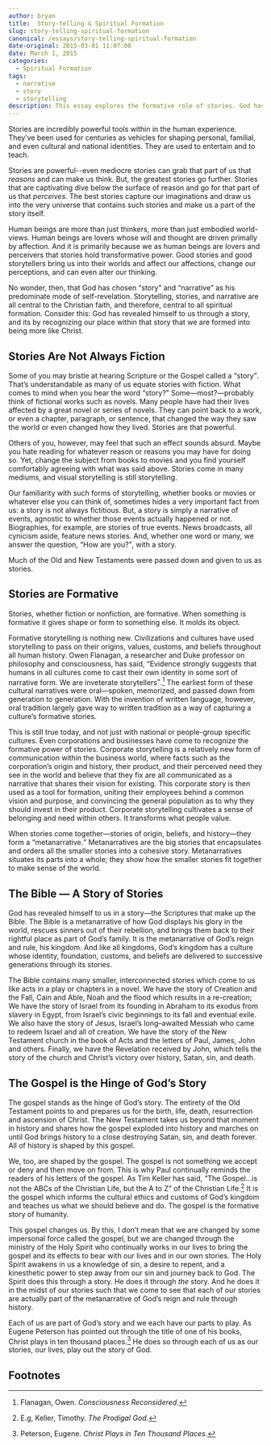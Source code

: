 ```yaml
---
author: bryan
title:  Story-telling & Spiritual Formation
slug: story-telling-spiritual-formation
canonical: /essays/story-telling-spiritual-formation
date-original: 2015-03-01 11:07:00
date: March 1, 2015
categories:
  - Spiritual Formation
tags:
  - narrative
  - story
  - storytelling
description: This essay explores the formative role of stories. God has revealed himself to us in a story, and that story is the foundation of our spiritual formation.
---
```

Stories are incredibly powerful tools within in the human experience. They’ve been used for centuries as vehicles for shaping personal, familial, and even cultural and national identities. They are used to entertain and to teach.

Stories are powerful--even mediocre stories can grab that part of us that *reasons* and can make us think. But, the greatest stories go further. Stories that are captivating dive below the surface of reason and go for that part of us that *perceives*. The best stories capture our imaginations and draw us into the very universe that contains such stories and make us a part of the story itself.

Human beings are more than just thinkers, more than just embodied world-views. Human beings are lovers whose will and thought are driven primally by affection. And it is primarily because we as human beings are lovers and perceivers that stories hold transformative power. Good stories and good storytellers bring us into their worlds and affect our affections, change our perceptions, and can even alter our thinking.

No wonder, then, that God has chosen <q>story</q> and <q>narrative</q> as his predominate mode of self-revelation. Storytelling, stories, and narrative are all central to the Christian faith, and therefore, central to all spiritual formation. Consider this: God has revealed himself to us through a story, and its by recognizing our place within that story that we are formed into being more like Christ.

## Stories Are Not Always Fiction
Some of you may bristle at hearing Scripture or the Gospel called a <q>story</q>. That’s understandable as many of us equate stories with fiction. What comes to mind when you hear the word <q>story?</q> Some&mdash;most?&mdash;probably think of fictional works such as novels. Many people have had their lives affected by a great novel or series of novels. They can point back to a work, or even a chapter, paragraph, or sentence, that changed the way they saw the world or even changed how they lived. Stories are that powerful.

Others of you, however, may feel that such an effect sounds absurd. Maybe you hate reading for whatever reason or reasons you may have for doing so. Yet, change the subject from books to movies and you find yourself comfortably agreeing with what was said above. Stories come in many mediums, and visual storytelling is still storytelling.

Our familiarity with such forms of storytelling, whether books or movies or whatever else you can think of, sometimes hides a very important fact from us: a story is not always fictitious. But, a story is simply a narrative of events, agnostic to whether those events actually happened or not. Biographies, for example, are stories of true events.  News broadcasts, all cynicism aside, feature news stories. And, whether one word or many, we answer the question, <q>How are you?</q>, with a story.

Much of the Old and New Testaments were passed down and given to us as stories.

## Stories are Formative
Stories, whether fiction or nonfiction, are formative. When something is formative it gives shape or form to something else. It molds its object.

Formative storytelling is nothing new. Civilizations and cultures have used storytelling to pass on their origins, values, customs, and beliefs throughout all human history. Owen Flanagan, a researcher and Duke professor on philosophy and consciousness, has said, <q>Evidence strongly suggests that humans in all cultures come to cast their own identity in some sort of narrative form. We are inveterate storytellers</q>.[^1] The earliest form of these cultural narratives were oral&mdash;spoken, memorized, and passed down from generation to generation. With the invention of written language, however, oral tradition largely gave way to written tradition as a way of capturing a culture’s formative stories.

This is still true today, and not just with national or people-group specific cultures. Even corporations and businesses have come to recognize the formative power of stories. Corporate storytelling is a relatively new form of communication within the business world, where facts such as the corporation’s origin and history, their product, and their perceived need they see in the world and believe that they fix are all communicated as a narrative that shares their vision for existing. This corporate story is then used as a tool for formation, uniting their employees behind a common vision and purpose, and convincing the general population as to why they should invest in their product. Corporate storytelling cultivates a sense of belonging and need within others. It transforms what people value.

When stories come together&mdash;stories of origin, beliefs, and history&mdash;they form a <q>metanarrative.</q> Metanarratives are the big stories that encapsulates and orders all the smaller stories into a cohesive story. Metanarratives situates its parts into a whole; they show how the smaller stories fit together to make sense of the world.

## The Bible &mdash; A Story of Stories
God has revealed himself to us in a story&mdash;the Scriptures that make up the Bible. The Bible is a metanarrative of how God displays his glory in the world, rescues sinners out of their rebellion, and brings them back to their rightful place as part of God’s family. It is the metanarrative of God’s reign and rule, his kingdom. And like all kingdoms, God’s kingdom has a culture whose identity, foundation, customs, and beliefs are delivered to successive generations through its stories.

The Bible contains many smaller, interconnected stories which come to us like acts in a play or chapters in a novel. We have the story of Creation and the Fall, Cain and Able, Noah and the flood which results in a re-creation; We have the story of Israel from its founding in Abraham to its exodus from slavery in Egypt, from Israel’s civic beginnings to its fall and eventual exile. We also have the story of Jesus, Israel’s long&ndash;awaited Messiah who came to redeem Israel and all of creation. We have the story of the New Testament church in the book of Acts and the letters of Paul, James, John and others. Finally, we have the Revelation received by John, which tells the story of the church and Christ’s victory over history, Satan, sin, and death.

## The Gospel is the Hinge of God’s Story
The gospel stands as the hinge of God’s story. The entirety of the Old Testament points to and prepares us for the birth, life, death, resurrection and ascension of Christ. The New Testament takes us beyond that moment in history and shares how the gospel exploded into history and marches on until God brings history to a close destroying Satan, sin, and death forever. All of history is shaped by this gospel.

We, too, are shaped by the gospel. The gospel is not something we accept or deny and then move on from. This is why Paul continually reminds the readers of his letters of the gospel. As Tim Keller has said, <q>The Gospel&hellip;is not the ABCs of the Christian Life, but the A to Z</q> of the Christian Life.[^2] It is the gospel which informs the cultural ethics and customs of God’s kingdom and teaches us what we should believe and do. The gospel is the formative story of humanity.

This gospel changes us. By this, I don’t mean that we are changed by some impersonal force called the gospel, but we are changed through the ministry of the Holy Spirit who continually works in our lives to bring the gospel and its effects to bear with our lives and in our own stories. The Holy Spirit awakens in us a knowledge of sin, a desire to repent, and a kinesthetic power to step away from our sin and journey back to God. The Spirit does this through a story. He does it through *the* story. And he does it in the midst of our stories such that we come to see that each of our stories are actually part of the metanarrative of God’s reign and rule through history.

Each of us are part of God’s story and we each have our parts to play. As Eugene Peterson has pointed out through the title of one of his books, Christ plays in ten thousand places.[^3] He does so through each of us as our stories, our lives, play out the story of God.

## Footnotes
[^1]: Flanagan, Owen. *Consciousness Reconsidered*.
[^2]: E.g, Keller, Timothy. *The Prodigal God*.
[^3]: Peterson, Eugene. *Christ Plays in Ten Thousand Places*.